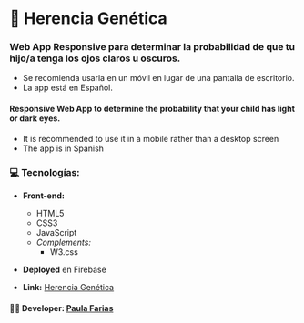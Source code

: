 # :dna: Herencia Genética

### Web App Responsive para determinar la probabilidad de que tu hijo/a tenga los ojos claros u oscuros.
- Se recomienda usarla en un móvil en lugar de una pantalla de escritorio.
- La app está en Español.

#### Responsive Web App to determine the probability that your child has light or dark eyes. 
- It is recommended to use it in a mobile rather than a desktop screen
- The app is in Spanish

### :computer: Tecnologías: 
- **Front-end:** 
  - HTML5
  - CSS3
  - JavaScript 
  - _Complements:_ 
    - W3.css

- **Deployed** en Firebase 

- **Link:** [Herencia Genética](https://herencia-genetica.firebaseapp.com)


#### :woman_technologist: **Developer:** [Paula Farias](https://linkedin.com/in/paulafarias)

